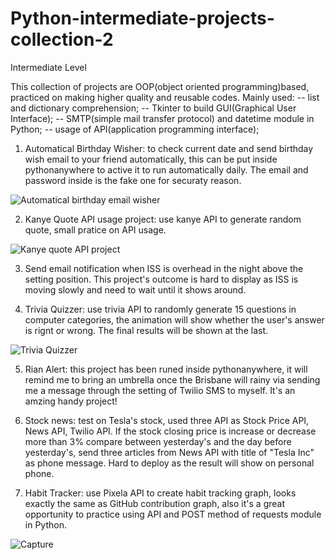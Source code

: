 # Python-intermediate-projects-collection-2
Intermediate Level 


This collection of projects are OOP(object oriented programming)based, practiced on making higher quality and reusable codes. Mainly used: -- list and dictionary comprehension; -- Tkinter to build GUI(Graphical User Interface); -- SMTP(simple mail transfer protocol) and datetime module in Python; -- usage of API(application programming interface);



1. Automatical Birthday Wisher: to check current date and send birthday wish email to your friend automatically, this can be put inside pythonanywhere to active it to run automatically daily. The email and password inside is the fake one for securaty reason.


![Automatical birthday email wisher](https://user-images.githubusercontent.com/52498280/105284901-16aa9c00-5bff-11eb-8c1e-51696ce70694.gif)



2. Kanye Quote API usage project: use kanye API to generate random quote, small pratice on API usage.


![Kanye quote API project](https://user-images.githubusercontent.com/52498280/105449007-2ab7d180-5cc3-11eb-84c4-7d522bc593a4.gif)



3. Send email notification when ISS is overhead in the night above the setting position. This project's outcome is hard to display as ISS is moving slowly and need to wait until it shows around. 



4. Trivia Quizzer: use trivia API to randomly generate 15 questions in computer categories, the animation will show whether the user's answer is rignt or wrong. The final results will be shown at the last.


![Trivia Quizzer ](https://user-images.githubusercontent.com/52498280/105478904-88faa980-5cef-11eb-802a-1877c0cc489e.gif)



5. Rian Alert: this project has been runed inside pythonanywhere, it will remind me to bring an umbrella once the Brisbane will rainy via sending me a message through the setting of Twilio SMS to myself. It's an amzing handy project!



6. Stock news: test on Tesla's stock, used three API as Stock Price API, News API, Twilio API. If the stock closing price is increase or decrease more than 3% compare between yesterday's and the day before yesterday's, send three articles from News API with title of "Tesla Inc" as phone message. Hard to deploy as the result will show on personal phone.



7. Habit Tracker: use Pixela API to create habit tracking graph, looks exactly the same as GitHub contribution graph, also it's a great opportunity to practice using API and POST method of requests module in Python.


![Capture](https://user-images.githubusercontent.com/52498280/106260484-30398c80-626c-11eb-9076-a4a42a7bd2bd.PNG)



